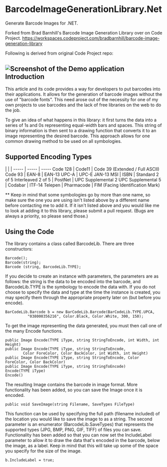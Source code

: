 BarcodeImageGenerationLibrary.Net
=================================

Generate Barcode Images for .NET.

Forked from Brad Barnhill's Barcode Image Generation Library over on Code Project.
https://workspaces.codeproject.com/bradbarnhill/barcode-image-generation-library

Following is derived from original Code Project repo:

![Screenshot of the Demo application](https://raw.githubusercontent.com/Spitfire1900/BarcodeImageGenerationLibrary.Net/master/BarcodeDemo/screenshot.jpg)
Introduction
----

This article and its code provides a way for developers to put barcodes into their applications. It allows for the generation of barcode images without the use of "barcode fonts". This need arose out of the necessity for one of my own projects to use barcodes and the lack of free libraries on the web to do the job.

To give an idea of what happens in this library: it first turns the data into a series of 1s and 0s representing equal-width bars and spaces. This string of binary information is then sent to a drawing function that converts it to an image representing the desired barcode. This approach allows for one common drawing method to be used on all symbologies.

Supported Encoding Types
----

  |   |   |
----- | ----- | -----
Code 128 | Code11 | Code 39 (Extended / Full ASCII)
Code 93 | EAN-8 | EAN-13
UPC-A | UPC-E 	JAN-13
MSI | ISBN | Standard 2 of 5
Interleaved 2 of 5 | PostNet | UPC Supplemental 2
UPC Supplemental 5 | Codabar |	ITF-14
Telepen | Pharmacode |	FIM (Facing Identification Mark)

** Keep in mind that some symbologies go by more than one name, so make sure the one you are using isn't listed above by a different name before contacting me to add it. If it isn't listed above and you would like me to look at adding it to this library, please submit a pull request. (Bugs are always a priority, so please send those.)

Using the Code
----

The library contains a class called BarcodeLib. There are three constructors:

```
Barcode();
Barcode(string);
Barcode (string, BarcodeLib.TYPE);
```

If you decide to create an instance with parameters, the parameters are as follows: the string is the data to be encoded into the barcode, and BarcodeLib.TYPE is the symbology to encode the data with. If you do not choose to specify the data and type at the time the instance is created, you may specify them through the appropriate property later on (but before you encode).

```
BarCodeLib.Barcode b = new BarCodeLib.Barcode(BarCodeLib.TYPE.UPCA, 
          "038000356216", Color.Black, Color.White, 300, 150);
```

To get the image representing the data generated, you must then call one of the many Encode functions.

```
public Image Encode(TYPE iType, string StringToEncode, int Width, int Height)
public Image Encode(TYPE iType, string StringToEncode, 
        Color ForeColor, Color BackColor, int Width, int Height)
public Image Encode(TYPE iType, string StringToEncode, Color ForeColor, Color BackColor)
public Image Encode(TYPE iType, string StringToEncode)
Encode(TYPE iType)
Encode()
```

The resulting Image contains the barcode in image format. More functionality has been added, so you can save the Image once it is encoded.

```
public void SaveImage(string Filename, SaveTypes FileType)
```

This function can be used by specifying the full path (filename included) of the location you would like to save the image to as a string. The second parameter is an enumerator (BarcodeLib.SaveTypes) that represents the supported types (JPG, BMP, PNG, GIF, TIFF) of files you can save. Functionality has been added so that you can now set the IncludeLabel parameter to allow it to draw the data that's encoded in the barcode, below the image, as a label. Keep in mind that this will take up some of the space you specify for the size of the image.

```
b.IncludeLabel = true;
```
